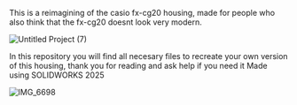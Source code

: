 This is a reimagining of the casio fx-cg20 housing, made for people who also think that the fx-cg20 doesnt look very modern.

![Untitled Project (7)](https://github.com/user-attachments/assets/e07ac8ee-8841-4121-94ce-e0d0d3b1db50)

In this repository you will find all necesary files to recreate your own version of this housing, thank you for reading and ask help if you need it
Made using SOLIDWORKS 2025

![IMG_6698](https://github.com/user-attachments/assets/07f36b15-1d16-47d2-903c-017ef2243feb)

